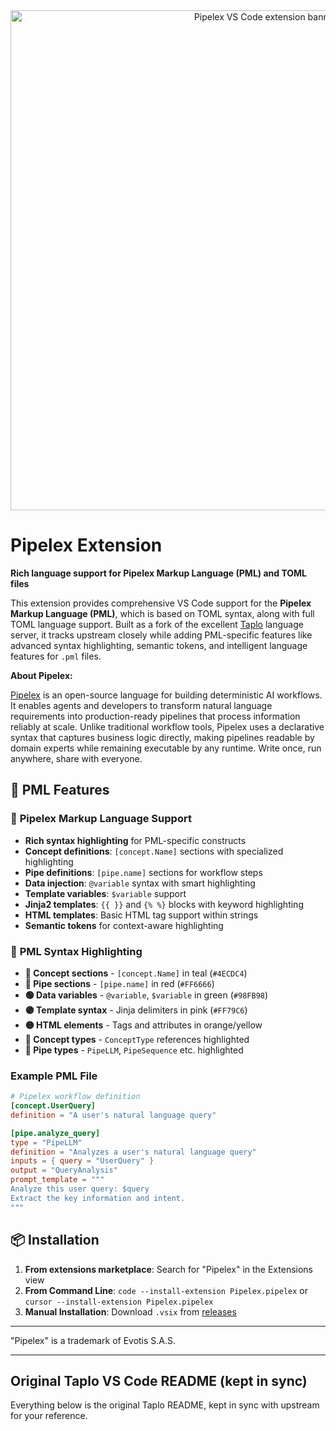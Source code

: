 <div align="center"><img src="https://d2cinlfp2qnig1.cloudfront.net/banners/pipelex_vs_code_extension_v1.png" alt="Pipelex VS Code extension banner" width="800" style="max-width: 100%; height: auto;"></div>

# Pipelex Extension

**Rich language support for Pipelex Markup Language (PML) and TOML files**

This extension provides comprehensive VS Code support for the **Pipelex Markup Language (PML)**, which is based on TOML syntax, along with full TOML language support. Built as a fork of the excellent [Taplo](https://github.com/tamasfe/taplo) language server, it tracks upstream closely while adding PML-specific features like advanced syntax highlighting, semantic tokens, and intelligent language features for `.pml` files.

**About Pipelex:**

[Pipelex](https://github.com/Pipelex/pipelex) is an open-source language for building deterministic AI workflows. It enables agents and developers to transform natural language requirements into production-ready pipelines that process information reliably at scale. Unlike traditional workflow tools, Pipelex uses a declarative syntax that captures business logic directly, making pipelines readable by domain experts while remaining executable by any runtime. Write once, run anywhere, share with everyone.

## 🚀 **PML Features**

### 📝 **Pipelex Markup Language Support**
- **Rich syntax highlighting** for PML-specific constructs
- **Concept definitions**: `[concept.Name]` sections with specialized highlighting  
- **Pipe definitions**: `[pipe.name]` sections for workflow steps
- **Data injection**: `@variable` syntax with smart highlighting
- **Template variables**: `$variable` support
- **Jinja2 templates**: `{{ }}` and `{% %}` blocks with keyword highlighting
- **HTML templates**: Basic HTML tag support within strings
- **Semantic tokens** for context-aware highlighting

### 🎨 **PML Syntax Highlighting**
- **🔵 Concept sections** - `[concept.Name]` in teal (`#4ECDC4`)
- **🔴 Pipe sections** - `[pipe.name]` in red (`#FF6666`) 
- **🟢 Data variables** - `@variable`, `$variable` in green (`#98FB98`)
- **🟣 Template syntax** - Jinja delimiters in pink (`#FF79C6`)
- **🟡 HTML elements** - Tags and attributes in orange/yellow
- **🔷 Concept types** - `ConceptType` references highlighted
- **🔶 Pipe types** - `PipeLLM`, `PipeSequence` etc. highlighted

### Example PML File
```toml
# Pipelex workflow definition
[concept.UserQuery]
definition = "A user's natural language query"

[pipe.analyze_query]
type = "PipeLLM"
definition = "Analyzes a user's natural language query"
inputs = { query = "UserQuery" }
output = "QueryAnalysis"
prompt_template = """
Analyze this user query: $query
Extract the key information and intent.
"""
```

## 📦 **Installation**
1. **From extensions marketplace**: Search for "Pipelex" in the Extensions view
2. **From Command Line**: `code --install-extension Pipelex.pipelex` or `cursor --install-extension Pipelex.pipelex`
3. **Manual Installation**: Download `.vsix` from [releases](https://github.com/Pipelex/vscode-pipelex/releases)

---

"Pipelex" is a trademark of Evotis S.A.S.

---

## Original Taplo VS Code README (kept in sync)

Everything below is the original Taplo README, kept in sync with upstream for your reference.
